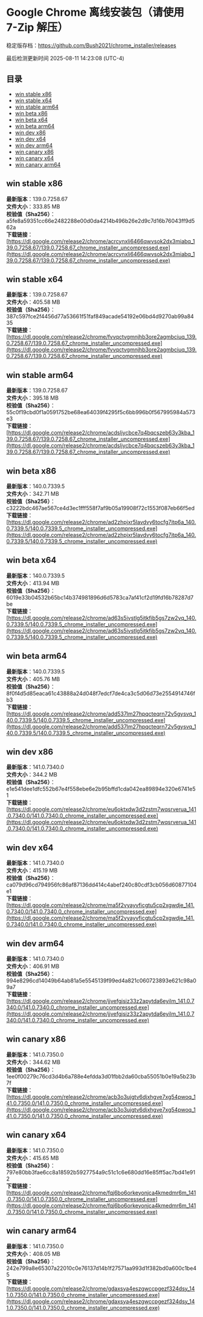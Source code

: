 # Google Chrome 离线安装包（请使用 7-Zip 解压）
稳定版存档：<https://github.com/Bush2021/chrome_installer/releases>

最后检测更新时间
2025-08-11 14:23:08 (UTC-4)

## 目录
* [win stable x86](https://github.com/Bush2021/chrome_installer?tab=readme-ov-file#win-stable-x86)
* [win stable x64](https://github.com/Bush2021/chrome_installer?tab=readme-ov-file#win-stable-x64)
* [win stable arm64](https://github.com/Bush2021/chrome_installer?tab=readme-ov-file#win-stable-arm64)
* [win beta x86](https://github.com/Bush2021/chrome_installer?tab=readme-ov-file#win-beta-x86)
* [win beta x64](https://github.com/Bush2021/chrome_installer?tab=readme-ov-file#win-beta-x64)
* [win beta arm64](https://github.com/Bush2021/chrome_installer?tab=readme-ov-file#win-beta-arm64)
* [win dev x86](https://github.com/Bush2021/chrome_installer?tab=readme-ov-file#win-dev-x86)
* [win dev x64](https://github.com/Bush2021/chrome_installer?tab=readme-ov-file#win-dev-x64)
* [win dev arm64](https://github.com/Bush2021/chrome_installer?tab=readme-ov-file#win-dev-arm64)
* [win canary x86](https://github.com/Bush2021/chrome_installer?tab=readme-ov-file#win-canary-x86)
* [win canary x64](https://github.com/Bush2021/chrome_installer?tab=readme-ov-file#win-canary-x64)
* [win canary arm64](https://github.com/Bush2021/chrome_installer?tab=readme-ov-file#win-canary-arm64)

## win stable x86
**最新版本**：139.0.7258.67  
**文件大小**：333.85 MB  
**校验值（Sha256）**：a5fe8a59351cc66e2482288e00d0da4214b496b26e2d9c7d16b76043ff9d562a  
**下载链接**：[https://dl.google.com/release2/chrome/acrcynxli6466qwvsok2dx3miabq_139.0.7258.67/139.0.7258.67_chrome_installer_uncompressed.exe](https://dl.google.com/release2/chrome/acrcynxli6466qwvsok2dx3miabq_139.0.7258.67/139.0.7258.67_chrome_installer_uncompressed.exe)  

## win stable x64
**最新版本**：139.0.7258.67  
**文件大小**：405.58 MB  
**校验值（Sha256）**：387c597fce2f4456d77a53661f51faf849acade54192e06bd4d9270ab99a8435  
**下载链接**：[https://dl.google.com/release2/chrome/fvvqctvgmnjhb3ore2agmbciuq_139.0.7258.67/139.0.7258.67_chrome_installer_uncompressed.exe](https://dl.google.com/release2/chrome/fvvqctvgmnjhb3ore2agmbciuq_139.0.7258.67/139.0.7258.67_chrome_installer_uncompressed.exe)  

## win stable arm64
**最新版本**：139.0.7258.67  
**文件大小**：395.18 MB  
**校验值（Sha256）**：55c0f19cbd0f1a0591752be68ea64039f4295f5c6bb996b0f567995984a573e3  
**下载链接**：[https://dl.google.com/release2/chrome/acdsljycbce7q4bqcszeb63y3kba_139.0.7258.67/139.0.7258.67_chrome_installer_uncompressed.exe](https://dl.google.com/release2/chrome/acdsljycbce7q4bqcszeb63y3kba_139.0.7258.67/139.0.7258.67_chrome_installer_uncompressed.exe)  

## win beta x86
**最新版本**：140.0.7339.5  
**文件大小**：342.71 MB  
**校验值（Sha256）**：c3222bdc467ae567ce4d3ec1fff558f7af9b05a19908f72c1553f087eb66f5ed  
**下载链接**：[https://dl.google.com/release2/chrome/ad2zhpjxr5lavdvy6tocfg7itp6a_140.0.7339.5/140.0.7339.5_chrome_installer_uncompressed.exe](https://dl.google.com/release2/chrome/ad2zhpjxr5lavdvy6tocfg7itp6a_140.0.7339.5/140.0.7339.5_chrome_installer_uncompressed.exe)  

## win beta x64
**最新版本**：140.0.7339.5  
**文件大小**：413.94 MB  
**校验值（Sha256）**：6019e33b04532b65bc14b374981896d6d5783ca7af41cf2d19fd16b78287d7be  
**下载链接**：[https://dl.google.com/release2/chrome/ad63s5ivstlg5itkfib5gs7zw2vq_140.0.7339.5/140.0.7339.5_chrome_installer_uncompressed.exe](https://dl.google.com/release2/chrome/ad63s5ivstlg5itkfib5gs7zw2vq_140.0.7339.5/140.0.7339.5_chrome_installer_uncompressed.exe)  

## win beta arm64
**最新版本**：140.0.7339.5  
**文件大小**：405.76 MB  
**校验值（Sha256）**：8f0f4d5d85eaca61c43888a24d048f7edcf7de4ca3c5d06d73e2554914746fb3  
**下载链接**：[https://dl.google.com/release2/chrome/add537lm27hpqcteqrn72v5gysvq_140.0.7339.5/140.0.7339.5_chrome_installer_uncompressed.exe](https://dl.google.com/release2/chrome/add537lm27hpqcteqrn72v5gysvq_140.0.7339.5/140.0.7339.5_chrome_installer_uncompressed.exe)  

## win dev x86
**最新版本**：141.0.7340.0  
**文件大小**：344.2 MB  
**校验值（Sha256）**：e1e541dee1dfc552b67e4f558ebe6e2b95bffd1cda042ea89894e320e6741e51  
**下载链接**：[https://dl.google.com/release2/chrome/eu6oktxdw3d2zstm7wqsrverua_141.0.7340.0/141.0.7340.0_chrome_installer_uncompressed.exe](https://dl.google.com/release2/chrome/eu6oktxdw3d2zstm7wqsrverua_141.0.7340.0/141.0.7340.0_chrome_installer_uncompressed.exe)  

## win dev x64
**最新版本**：141.0.7340.0  
**文件大小**：415.19 MB  
**校验值（Sha256）**：ca079d96cd794956fc86af87136dd414c4abef240c80cdf3cb056d60877104e1  
**下载链接**：[https://dl.google.com/release2/chrome/ma5f2vyayvficgtu5cp2xgwdje_141.0.7340.0/141.0.7340.0_chrome_installer_uncompressed.exe](https://dl.google.com/release2/chrome/ma5f2vyayvficgtu5cp2xgwdje_141.0.7340.0/141.0.7340.0_chrome_installer_uncompressed.exe)  

## win dev arm64
**最新版本**：141.0.7340.0  
**文件大小**：406.91 MB  
**校验值（Sha256）**：994e8296cd14049b64ab81a5e5545139f99ed4a821c060723893e621c98a09a7  
**下载链接**：[https://dl.google.com/release2/chrome/jjvefgjsiz33z2apytda6eyilm_141.0.7340.0/141.0.7340.0_chrome_installer_uncompressed.exe](https://dl.google.com/release2/chrome/jjvefgjsiz33z2apytda6eyilm_141.0.7340.0/141.0.7340.0_chrome_installer_uncompressed.exe)  

## win canary x86
**最新版本**：141.0.7350.0  
**文件大小**：344.62 MB  
**校验值（Sha256）**：1ee0f00279c76cd3d4b6a788e4efdda3d01fbb2da60cba55051b0e19a5b23b7f  
**下载链接**：[https://dl.google.com/release2/chrome/acb3o3ujgtv6djxhgve7xg54pwoq_141.0.7350.0/141.0.7350.0_chrome_installer_uncompressed.exe](https://dl.google.com/release2/chrome/acb3o3ujgtv6djxhgve7xg54pwoq_141.0.7350.0/141.0.7350.0_chrome_installer_uncompressed.exe)  

## win canary x64
**最新版本**：141.0.7350.0  
**文件大小**：415.65 MB  
**校验值（Sha256）**：797e80bb3fae6cc8a18592b5927754a9c51c1c6e680dd16e85ff5ac7bd41e912  
**下载链接**：[https://dl.google.com/release2/chrome/fqj6bo6orkeyonjca4kmedmr6m_141.0.7350.0/141.0.7350.0_chrome_installer_uncompressed.exe](https://dl.google.com/release2/chrome/fqj6bo6orkeyonjca4kmedmr6m_141.0.7350.0/141.0.7350.0_chrome_installer_uncompressed.exe)  

## win canary arm64
**最新版本**：141.0.7350.0  
**文件大小**：408.05 MB  
**校验值（Sha256）**：242e799a8e65307a22010c0e76137d14b1f27571aa993d1f382bd0a600c1be45  
**下载链接**：[https://dl.google.com/release2/chrome/gdaxsya4eszgwccpgezf324dsy_141.0.7350.0/141.0.7350.0_chrome_installer_uncompressed.exe](https://dl.google.com/release2/chrome/gdaxsya4eszgwccpgezf324dsy_141.0.7350.0/141.0.7350.0_chrome_installer_uncompressed.exe)  

